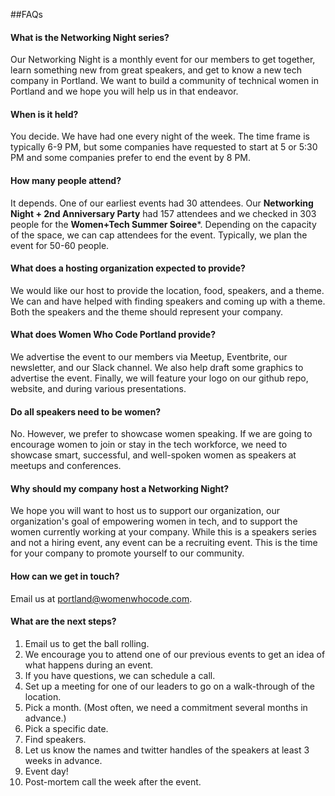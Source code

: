 ##FAQs

#### What is the Networking Night series?
Our Networking Night is a monthly event for our members to get together, learn something new from great speakers, and get to know a new tech company in Portland. We want to build a community of technical women in Portland and we hope you will help us in that endeavor.

#### When is it held?
You decide. We have had one every night of the week. The time frame is typically 6-9 PM, but some companies have requested to start at 5 or 5:30 PM and some companies prefer to end the event by 8 PM.

#### How many people attend?
It depends. One of our earliest events had 30 attendees. Our **Networking Night + 2nd Anniversary Party** had 157 attendees and we checked in 303 people for the **Women+Tech Summer Soiree***. Depending on the capacity of the space, we can cap attendees for the event. Typically, we plan the event for 50-60 people.

#### What does a hosting organization expected to provide?
We would like our host to provide the location, food, speakers, and a theme. We can and have helped with finding speakers and coming up with a theme. Both the speakers and the theme should represent your company.

#### What does Women Who Code Portland provide?
We advertise the event to our members via Meetup, Eventbrite, our newsletter, and our Slack channel. We also help draft some graphics to advertise the event. Finally, we will feature your logo on our github repo, website, and during various presentations.

#### Do all speakers need to be women?
No. However, we prefer to showcase women speaking. If we are going to encourage women to join or stay in the tech workforce, we need to showcase smart, successful, and well-spoken women as speakers at meetups and conferences.

#### Why should my company host a Networking Night?
We hope you will want to host us to support our organization, our organization's goal of empowering women in tech, and to support the women currently working at your company. While this is a speakers series and not a hiring event,  any event can be a recruiting event. This is the time for your company to promote yourself to our community.

#### How can we get in touch?
Email us at portland@womenwhocode.com.

#### What are the next steps?
1. Email us to get the ball rolling.
2. We encourage you to attend one of our previous events to get an idea of what happens during an event.
3. If you have questions, we can schedule a call.
4. Set up a meeting for one of our leaders to go on a walk-through of the location.
5. Pick a month. (Most often, we need a commitment several months in advance.)
6. Pick a specific date.
7. Find speakers.
8. Let us know the names and twitter handles of the speakers at least 3 weeks in advance.
9. Event day!
10. Post-mortem call the week after the event.
